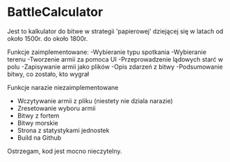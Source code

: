 # BattleCalculator
Jest to kalkulator do bitwe w strategii 'papierowej' dziejącej się w latach od około 1500r. do około 1800r.

Funkcje zaimplementowane:
-Wybieranie typu spotkania
-Wybieranie terenu
-Tworzenie armii za pomoca UI
-Przeprowadzenie lądowych starć w polu
-Zapisywanie armii jako plików
-Opis zdarzeń z bitwy
-Podsumowanie bitwy, co zostało, kto wygrał

Funkcje narazie niezaimplementowane 
- Wczytywanie armii z pliku (niestety nie dziala narazie)
- Zresetowanie wyboru armii
- Bitwy z fortem
- Bitwy morskie
- Strona z statystykami jednostek
- Build na Github
  
Ostrzegam, kod jest mocno nieczytelny.
